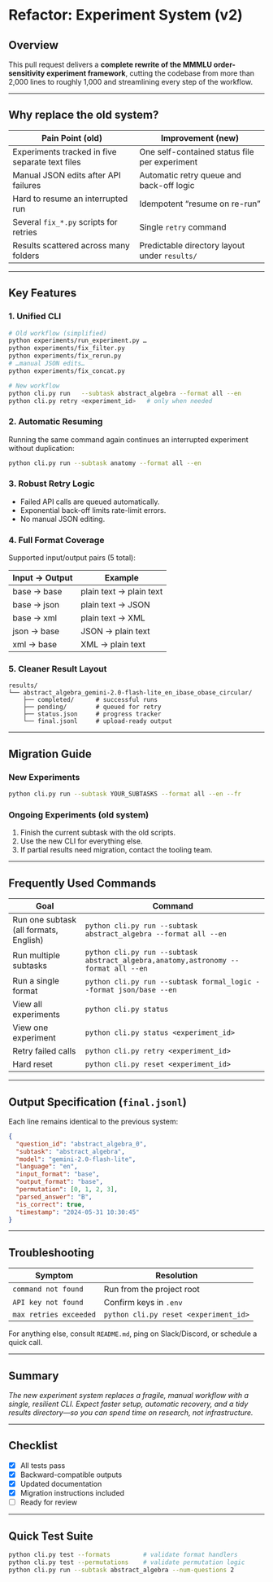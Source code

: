 # Refactor: Experiment System (v2)

## Overview

This pull request delivers a **complete rewrite of the MMMLU order-sensitivity experiment framework**, cutting the codebase from more than 2,000 lines to roughly 1,000 and streamlining every step of the workflow.

---

## Why replace the old system?

| Pain Point (old)                                | Improvement (new)                             |
| ----------------------------------------------- | --------------------------------------------- |
| Experiments tracked in five separate text files | One self-contained status file per experiment |
| Manual JSON edits after API failures            | Automatic retry queue and back-off logic      |
| Hard to resume an interrupted run               | Idempotent “resume on re-run”                 |
| Several `fix_*.py` scripts for retries          | Single `retry` command                        |
| Results scattered across many folders           | Predictable directory layout under `results/` |

---

## Key Features

### 1. Unified CLI

```bash
# Old workflow (simplified)
python experiments/run_experiment.py …
python experiments/fix_filter.py
python experiments/fix_rerun.py
# …manual JSON edits…
python experiments/fix_concat.py

# New workflow
python cli.py run   --subtask abstract_algebra --format all --en
python cli.py retry <experiment_id>   # only when needed
```

### 2. Automatic Resuming

Running the same command again continues an interrupted experiment without duplication:

```bash
python cli.py run --subtask anatomy --format all --en
```

### 3. Robust Retry Logic

* Failed API calls are queued automatically.
* Exponential back-off limits rate-limit errors.
* No manual JSON editing.

### 4. Full Format Coverage

Supported input/output pairs (5 total):

| Input → Output | Example                 |
| -------------- | ----------------------- |
| base → base    | plain text → plain text |
| base → json    | plain text → JSON       |
| base → xml     | plain text → XML        |
| json → base    | JSON → plain text       |
| xml  → base    | XML  → plain text       |

### 5. Cleaner Result Layout

```
results/
└── abstract_algebra_gemini-2.0-flash-lite_en_ibase_obase_circular/
    ├── completed/      # successful runs
    ├── pending/        # queued for retry
    ├── status.json     # progress tracker
    └── final.jsonl     # upload-ready output
```

---

## Migration Guide

### New Experiments

```bash
python cli.py run --subtask YOUR_SUBTASKS --format all --en --fr
```

### Ongoing Experiments (old system)

1. Finish the current subtask with the old scripts.
2. Use the new CLI for everything else.
3. If partial results need migration, contact the tooling team.

---

## Frequently Used Commands

| Goal                                   | Command                                                                            |
| -------------------------------------- | ---------------------------------------------------------------------------------- |
| Run one subtask (all formats, English) | `python cli.py run --subtask abstract_algebra --format all --en`                   |
| Run multiple subtasks                  | `python cli.py run --subtask abstract_algebra,anatomy,astronomy --format all --en` |
| Run a single format                    | `python cli.py run --subtask formal_logic --format json/base --en`                 |
| View all experiments                   | `python cli.py status`                                                             |
| View one experiment                    | `python cli.py status <experiment_id>`                                             |
| Retry failed calls                     | `python cli.py retry <experiment_id>`                                              |
| Hard reset                             | `python cli.py reset <experiment_id>`                                              |

---

## Output Specification (`final.jsonl`)

Each line remains identical to the previous system:

```json
{
  "question_id": "abstract_algebra_0",
  "subtask": "abstract_algebra",
  "model": "gemini-2.0-flash-lite",
  "language": "en",
  "input_format": "base",
  "output_format": "base",
  "permutation": [0, 1, 2, 3],
  "parsed_answer": "B",
  "is_correct": true,
  "timestamp": "2024-05-31 10:30:45"
}
```

---

## Troubleshooting

| Symptom                | Resolution                            |
| ---------------------- | ------------------------------------- |
| `command not found`    | Run from the project root             |
| `API key not found`    | Confirm keys in `.env`                |
| `max retries exceeded` | `python cli.py reset <experiment_id>` |

For anything else, consult `README.md`, ping on Slack/Discord, or schedule a quick call.

---

## Summary

*The new experiment system replaces a fragile, manual workflow with a single, resilient CLI. Expect faster setup, automatic recovery, and a tidy results directory—so you can spend time on research, not infrastructure.*

---

## Checklist

* [x] All tests pass
* [x] Backward-compatible outputs
* [x] Updated documentation
* [x] Migration instructions included
* [ ] Ready for review

---

## Quick Test Suite

```bash
python cli.py test --formats         # validate format handlers
python cli.py test --permutations    # validate permutation logic
python cli.py run --subtask abstract_algebra --num-questions 2
```
